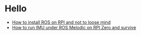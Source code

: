 # Hello

- [How to install ROS on RPI and not to loose mind](ros4rpi.md)
- [How to run IMU under ROS Melodic on RPI Zero and survive](imu4rpi.md)
